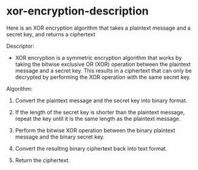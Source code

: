# xor-encryption-description

Here is an XOR encryption algorithm that takes a plaintext message and a secret key, and returns a ciphertext

Descriptor: 

  * XOR encryption is a symmetric encryption algorithm that works by taking the bitwise exclusive OR (XOR) operation between the plaintext message and a secret key. This results in a ciphertext that can only be decrypted by performing the XOR operation with the same secret key.

Algorithm:

1. Convert the plaintext message and the secret key into binary format.

2. If the length of the secret key is shorter than the plaintext message, repeat the key until it is the same length as the plaintext message.

3. Perform the bitwise XOR operation between the binary plaintext message and the binary secret key.

4. Convert the resulting binary ciphertext back into text format.

5. Return the ciphertext.

